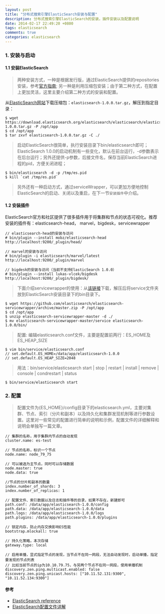 ```yaml
---
layout: post
title: "分布式搜索引擎ElasticSearch安装与配置"
description: 分布式搜索引擎ElasticSearch的安装，插件安装以及配置说明
date: 2014-02-17 22:49:20 +0800
tags: elasticsearch
comments: true
categories: elasticsearch
---
```


### 1. 安装与启动

#### 1.1 安装ElasticSearch

> 两种安装方式，一种是根据发行版，通过ElasticSearch提供的repositories安装，参考[官方指南](http://www.elasticsearch.org/guide/en/elasticsearch/reference/current/setup-repositories.html); 另一种是利用压缩包安装；由于第二种方式，在配置上更加灵活，这里主要介绍第二种方式的安装和配置。


从[ElasticSearch网站](http://www.elasticsearch.org/overview/elkdownloads/)下载压缩包：`elasticsearch-1.0.0.tar.gz`，解压到指定目录：

	$ wget https://download.elasticsearch.org/elasticsearch/elasticsearch/elasticsearch-1.0.0.tar.gz -P /opt/app
	$ cd /opt/app
	$ tar zxvf elasticsearch-1.0.0.tar.gz -C ./

> 启动ElasticSearch很简单，执行安装目录下bin/elasticsearch即可；ElasticSearch 1.0.0的启动机制有一些变化，默认在前台运行，-d参数表示在后台运行；另外还提供-p参数，后接文件名，保存当前ElasticSearch进程的pid，方便关闭进程；

	$ bin/elasticsearch -d -p /tmp/es.pid
	$ kill `cat /tmp/es.pid`

> 另外还有一种启动方式，通过serviceWrapper，可以更加方便地控制ElasticSearch的启动、关闭以及重启，在下一节`安装插件`中介绍。

#### 1.2 安装插件

ElasticSearch官方和社区提供了很多插件用于将集群和节点的状态可视化。推荐安装的插件有：elasticsearch-head， marvel，bigdesk，servicewrapper

	// elasticsearch-head的安装与访问
	# bin/plugin --install mobz/elasticsearch-head
	http://localhost:9200/_plugin/head/

	// marvel的安装与访问
	# bin/plugin -i elasticsearch/marvel/latest
    http://localhost:9200/_plugin/marvel

	// bigdesk的安装与访问（当前不支持ElasticSearch 1.0.0）
	# bin/plugin --install lukas-vlcek/bigdesk
	http://localhost:9200/_plugin/bigdesk/

> 下面介绍servicewrapper的使用：从[该链接](https://github.com/elasticsearch/elasticsearch-servicewrapper)下载，解压后将service文件夹放到ElasticSearch安装目录下的bin目录下。

	$ wget https://github.com/elasticsearch/elasticsearch-servicewrapper/archive/master.zip -P /opt/app
	$ cd /opt/app
	$ unzip elasticsearch-servicewrapper-master -d ./
	$ mv elasticsearch-servicewrapper-master/service elasticsearch-1.0.0/bin/

> 配置: 编辑elasticsearch.conf文件，主要是配置前两行：ES_HOME及ES_HEAP_SIZE

	$ vim bin/service/elasticsearch.conf
	// set.default.ES_HOME=/data/app/elasticsearch-1.0.0
	// set.default.ES_HEAP_SIZE=2048

> 用法：bin/service/elasticsearch start | stop | restart | install | remove | console | condrestart | status

	$ bin/service/elasticsearch start

### 2. 配置

> 配置文件为{ES_HOME}/config目录下的elasticsearch.yml，主要对集群、节点、索引（分片和副本）以及持久化和集群发现机制等进行参数设置。这里对一些常见的配置进行简单的说明和示例，配置文件的详细解释和说明会单独写一篇文章。

	// 集群的名称，用于集群内节点的自动发现
	cluster.name: es-test

	// 节点的名称，标识一个节点
	node.name: node_79_75

	// 可以被选为主节点，同时可以存储数据
	node.master: true
	node.data: true

	//节点的分片和副本的数量
	index.number_of_shards: 3
	index.number_of_replicas: 1

	// 配置文件、索引数据以及日志和插件等的目录，如果不存在，新建即可
	path.conf: /data/app/elasticsearch-1.0.0/config
	path.data: /data/app/elasticsearch-1.0.0/data
	path.logs: /data/app/elasticsearch-1.0.0/logs
	path.plugins: /data/app/elasticsearch-1.0.0/plugins

	// 锁定内存，防止内存交换影响ES性能
	bootstrap.mlockall: true

	// 持久化策略，本次存储
	gateway.type: local

	// 启用单播，显式指定节点的发现，当节点不在同一网段，无法自动发现时，启动单播，指定要发现的节点列表
	// 比如当前节点的ip为10.10.79.75，与另两个节点不在同一网段，使用单播机制
	discovery.zen.ping.multicast.enabled: false
	discovery.zen.ping.unicast.hosts: ["10.11.52.131:9300", "10.11.52.134:9300"]

#### 参考
+ [ElasticSearch reference](http://www.elasticsearch.org/guide/en/elasticsearch/reference/current/index.html)
+ [ElasticSearch配置文件详解](http://www.searchtech.pro/articles/2013/02/18/1361194291548.html)

